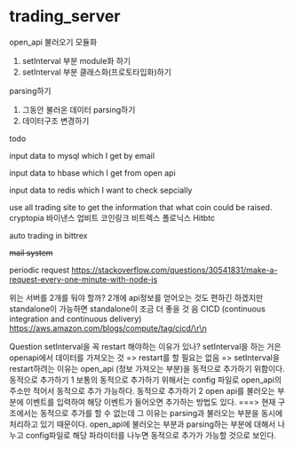 # trading_server


open_api 불러오기 모듈화
1. setInterval 부분 module화 하기
2. setInterval 부분 클래스화(프로토타입화)하기


parsing하기
1. 그동안 불러온 데이터 parsing하기
2. 데이터구조 변경하기




todo

input data to mysql which I get by email

input data to hbase which I get from open api

input data to redis which I want to check sepcially



use all trading site to get the information that what coin could be raised.
cryptopia 
바이낸스
업비트
코인링크
비트렉스
폴로닉스 
Hitbtc

auto trading in bittrex

~~mail system~~

periodic request
https://stackoverflow.com/questions/30541831/make-a-request-every-one-minute-with-node-js

위는 서버를 2개를 둬야 할까? 2개에 api정보를 얻어오는 것도 편하긴 하겠지만 standalone이 가능하면 standalone이 조금 더 좋을 것 음
CICD (continuous integration and continuous delivery)
https://aws.amazon.com/blogs/compute/tag/cicd/\r\n


Question
setInterval을 꼭 restart 해야하는 이유가 있나?
setInterval을 하는 거은 openapi에서 데이터를 가져오는 것 => restart를 할 필요는 없음
=> 
setInterval을 restart하려는 이유는 open_api (정보 가져오는 부분)을 동적으로 추가하기 위함이다.
동적으로 추가하기 1
보통의 동적으로 추가하기 위해서는 config 파일로 open_api의 주소만 적어서 동적으로 추가 가능하다.
동적으로 추가하기 2
open api를 불러오는 부분에 이벤트를 입력하여 해당 이벤트가 들어오면 추가하는 방법도 있다.
===>
현재 구조에서는 동적으로 추가를 할 수 없는데 그 이유는 parsing과 불러오는 부분을 동시에 처리하고 있기 때문이다.
open_api에 불러오는 부분과 parsing하는 부분에 대해서 나누고 config파일로 해당 파라미터를 나누면 동적으로 추가가 가능할 것으로 보인다.